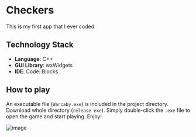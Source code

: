 # Checkers

This is my first app that I ever coded.

## Technology Stack

- **Language**: C++
- **GUI Library**: wxWidgets
- **IDE**: Code::Blocks

## How to play

An executable file (`Warcaby.exe`) is included in the project directory. Download whole directory (`release exe`). Simply double-click the `.exe` file to open the game and start playing. Enjoy!

![image](https://github.com/user-attachments/assets/fb6550cf-2973-4d7b-98c2-bc0444f35b11)
